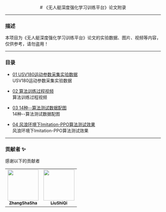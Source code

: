 <div align="center">
# 《无人艇深度强化学习训练平台》论文附录
 </div> 
 
---
### 描述
本项目为《无人艇深度强化学习训练平台》论文的实验数据、图片、视频等内容，仅供参考，请勿盗用！

---
### 目录  
- [01 USV180运动参数采集实验数据](./Data/01--USV180运动参数采集实验数据记录.png)  
USV180运动参数采集实验数据
  
- [02 算法训练过程视频](./Video/02--算法训练视频.mp4)  
算法训练过程视频
  
- [03 14种--算法测试数据配图](./Data/03--14种--算法测试数据配图.png)  
14种--算法测试数据配图
  
- [04 风浪环境下Imitation-PPO算法测试效果](./Video/04--风浪环境下Imitation-PPO算法测试效果.mp4)  
风浪环境下Imitation-PPO算法测试效果

---
### 贡献者 ✨  
感谢以下的贡献者
<!-- ALL-CONTRIBUTORS-LIST:START - Do not remove or modify this section -->
<!-- prettier-ignore-start -->
<!-- markdownlint-disable -->
<table>
  <tr>
    <td align="center"><a href="https://github.com/JanessaZhang"><img src="https://github.com/identicons/JanessaZhang.png" width="100px;" alt=""/><br /><sub><b>ZhangShaSha</b></sub></a><br />
    <td align="center"><a href="https://github.com/SKT647"><img src="https://github.com/identicons/SKT647.png" width="100px;" alt=""/><br /><sub><b>LiuShiQi</b></sub></a><br /><a href="https://github.com/all-contributors/cli/commits?author=Chenying2000" title="Code">
   
